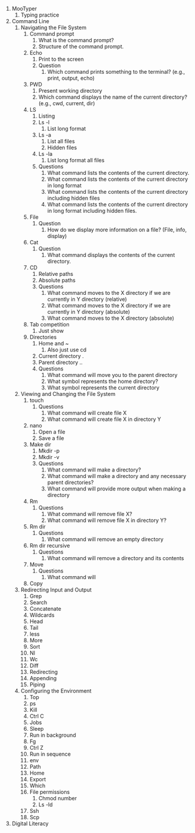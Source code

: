 1. MooTyper
   1. Typing practice
2. Command Line
   1. Navigating the File System
      1. Command prompt
         1. What is the command prompt?
         2. Structure of the command prompt.
      2. Echo
         1. Print to the screen
         2. Question
            1. Which command prints something to the terminal? (e.g., print, output, echo)
      3. PWD
         1. Present working directory
         2. Which command displays the name of the current directory? (e.g., cwd, current, dir)
      4. LS
         1. Listing
         2. Ls -l
            1. List long format
         3. Ls -a
            1. List all files
            2. Hidden files
         4. Ls -la
            1. List long format all files
         5. Questions
            1. What command lists the contents of the current directory.
            2. What command lists the contents of the current directory in long format
            3. What command lists the contents of the current directory including hidden files
            4. What command lists the contents of the current directory in long format including hidden files.
      5. File
         1. Question
            1. How do we display more information on a file? (File, info, display)
      6. Cat
         1. Question
            1. What command displays the contents of the current directory.
      7. CD
         1. Relative paths
         2. Absolute paths
         3. Questions
            1. What command moves to the X directory if we are currently in Y directory (relative)
            2. What command moves to the X directory if we are currently in Y directory (absolute)
            3. What command moves to the X directory (absolute)
      8. Tab competition
         1. Just show
      9. Directories
         1. Home and ~
            1. Also just use cd
         2. Current directory .
         3. Parent directory ..
         4. Questions
            1. What command will move you to the parent directory
            2. What symbol represents the home directory?
            3. What symbol represents the current directory
   2. Viewing and Changing the File System
      1. touch
         1. Questions
            1. What command will create file X
            2. What command will create file X in directory Y
      2. nano
         1. Open a file
         2. Save a file
      3. Make dir
         1. Mkdir -p
         2. Mkdir -v
         3. Questions
            1. What command will make a directory?
            2. What command will make a directory and any necessary parent directories?
            3. What command will provide more output when making a directory
      4. Rm
         1. Questions
            1. What command will remove file X?
            2. What command will remove file X in directory Y?
      5. Rm dir
         1. Questions
            1. What command will remove an empty directory
      6. Rm dir recursive
         1. Questions
            1. What command will remove a directory and its contents
      7. Move
         1. Questions
            1. What command will 
      8. Copy
   3. Redirecting Input and Output
      1. Grep
      2. Search
      3. Concatenate
      4. Wildcards
      5. Head
      6. Tail
      7. less
      8. More
      9. Sort
      10. Nl
      11. Wc
      12. Diff
      13. Redirecting
      14. Appending
      15. Piping
   4. Configuring the Environment
      1. Top
      2. ps
      3. Kill
      4. Ctrl C
      5. Jobs
      6. Sleep
      7. Run in background
      8. Fg
      9. Ctrl Z
      10. Run in sequence
      11. env
      12. Path
      13. Home
      14. Export
      15. Which
      16. File permissions
          1. Chmod number
          2. Ls -ld
      17. Ssh
      18. Scp
3. Digital Literacy

